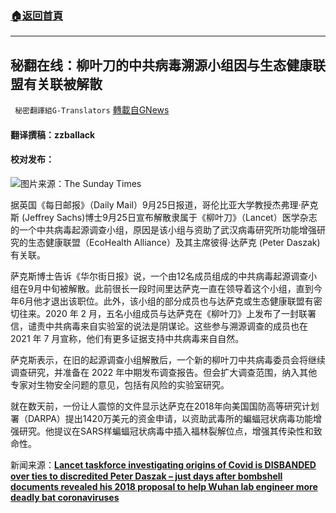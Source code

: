 ###  [:house:返回首頁](https://github.com/ourhimalayas/txt)
---


## 秘翻在线：柳叶刀的中共病毒溯源小组因与生态健康联盟有关联被解散
` 秘密翻譯組G-Translators` [轉載自GNews](https://gnews.org/zh-hans/1556181/)

#### 翻译撰稿：zzballack

#### 校对发布：

![](https://assets.gnews.org/wp-content/uploads/2021/09/asdf8954sda6f489h46fg65df65sd.jpg)图片来源：The Sunday Times

据英国《每日邮报》（Daily Mail）9月25日报道，哥伦比亚大学教授杰弗理·萨克斯 (Jeffrey Sachs)博士9月25日宣布解散隶属于《柳叶刀》（Lancet）医学杂志的一个中共病毒起源调查小组，原因是该小组与资助了武汉病毒研究所功能增强研究的生态健康联盟（EcoHealth Alliance）及其主席彼得·达萨克 (Peter Daszak)有关联。

萨克斯博士告诉《华尔街日报》说，一个由12名成员组成的中共病毒起源调查小组在9月中旬被解散。此前很长一段时间里达萨克一直在领导着这个小组，直到今年6月他才退出该职位。此外，该小组的部分成员也与达萨克或生态健康联盟有密切往来。2020 年 2 月，五名小组成员与达萨克在《柳叶刀》上发布了一封联署信，谴责中共病毒来自实验室的说法是阴谋论。这些参与溯源调查的成员也在 2021 年 7 月宣称，他们有更多证据支持中共病毒来自自然。

萨克斯表示，在旧的起源调查小组解散后，一个新的柳叶刀中共病毒委员会将继续调查研究，并准备在 2022 年中期发布调查报告。但会扩大调查范围，纳入其他专家对生物安全问题的意见，包括有风险的实验室研究。

就在数天前，一份让人震惊的文件显示达萨克在2018年向美国国防高等研究计划署（DARPA）提出1420万美元的资金申请，以资助武毒所的蝙蝠冠状病毒功能增强研究。他提议在SARS样蝙蝠冠状病毒中插入福林裂解位点，增强其传染性和致命性。

新闻来源：[**Lancet taskforce investigating origins of Covid is DISBANDED over ties to discredited Peter Daszak – just days after bombshell documents revealed his 2018 proposal to help Wuhan lab engineer more deadly bat coronaviruses**](https://www.dailymail.co.uk/news/article-10028443/Lancets-COVID-origins-panel-disbands-ties-Peter-Daszaks-EcoHealth-Alliance.html)
